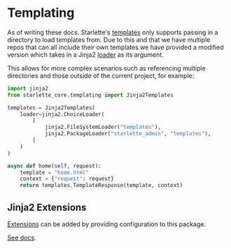 # Templating

As of writing these docs. Starlette's [templates](https://www.starlette.io/templates/) only supports
passing in a directory to load templates from. Due to this and that we have multiple repos that can
all include their own templates we have provided a modified version which takes in a Jinja2 [loader](https://jinja.palletsprojects.com/en/2.10.x/api/#loaders) as its argument.

This allows for more complex scenarios such as referencing multiple directories and those outside of the current project, for example:


```python
import jinja2
from starlette_core.templating import Jinja2Templates

templates = Jinja2Templates(
    loader=jinja2.ChoiceLoader(
        [
            jinja2.FileSystemLoader("templates"),
            jinja2.PackageLoader("starlette_admin", "templates"),
        ]
    )
)

async def home(self, request):
    template = "home.html"
    context = {"request": request}
    return templates.TemplateResponse(template, context)
```

## Jinja2 Extensions

[Extensions](https://jinja.palletsprojects.com/en/2.10.x/extensions/) can be added by providing 
configuration to this package.

[See docs](/configuration).
